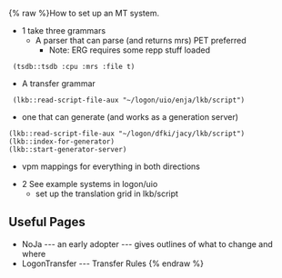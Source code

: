 {% raw %}How to set up an MT system.

- 1 take three grammars
  - A parser that can parse (and returns mrs) PET preferred
    - Note: ERG requires some repp stuff loaded

<!-- -->


     (tsdb::tsdb :cpu :mrs :file t)

- A transfer grammar

<!-- -->


     (lkb::read-script-file-aux "~/logon/uio/enja/lkb/script")

- one that can generate (and works as a generation server)

<!-- -->


    (lkb::read-script-file-aux "~/logon/dfki/jacy/lkb/script")
    (lkb::index-for-generator)
    (lkb::start-generator-server)

- vpm mappings for everything in both directions

<!-- -->


- 2 See example systems in logon/uio
  - set up the translation grid in lkb/script

## Useful Pages

- NoJa --- an early adopter --- gives outlines of what to
change and where
- LogonTransfer --- Transfer Rules
<update date omitted for speed>{% endraw %}